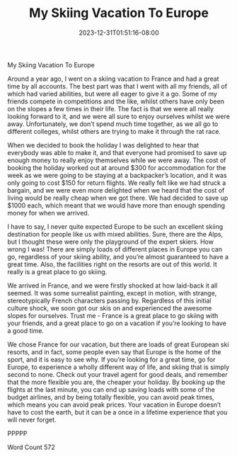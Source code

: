 ﻿---
title: "My Skiing Vacation To Europe"
date: 2023-12-31T01:51:16-08:00
description: "Text Tips for Web Success"
featured_image: "/images/Text.jpg"
tags: ["Text"]
---

My Skiing Vacation To Europe

Around a year ago, I went on a skiing vacation to France and had a great time by all accounts. The best part was that I went with all my friends, all of which had varied abilities, but were all eager to give it a go. Some of my friends compete in competitions and the like, whilst others have only been on the slopes a few times in their life. The fact is that we were all really looking forward to it, and we were all sure to enjoy ourselves whilst we were away. Unfortunately, we don’t spend much time together, as we all go to different colleges, whilst others are trying to make it through the rat race. 

When we decided to book the holiday I was delighted to hear that everybody was able to make it, and that everyone had promised to save up enough money to really enjoy themselves while we were away. The cost of booking the holiday worked out at around $300 for accommodation for the week as we were going to be staying at a backpacker’s location, and it was only going to cost $150 for return flights. We really felt like we had struck a bargain, and we were even more delighted when we heard that the cost of living would be really cheap when we got there. We had decided to save up $1000 each, which meant that we would have more than enough spending money for when we arrived. 

I have to say, I never quite expected Europe to be such an excellent skiing destination for people like us with mixed abilities.  Sure, there are the Alps, but I thought these were only the playground of the expert skiers.  How wrong I was!  There are simply loads of different places in Europe you can go, regardless of your skiing ability, and you’re almost guaranteed to have a great time.  Also, the facilities right on the resorts are out of this world.  It really is a great place to go skiing.

We arrived in France, and we were firstly shocked at how laid-back it all seemed.  It was some surrealist painting, except in motion, with strange, stereotypically French characters passing by.  Regardless of this initial culture shock, we soon got our skis on and experienced the awesome slopes for ourselves.  Trust me - France is a great place to go skiing with your friends, and a great place to go on a vacation if you’re looking to have a good time.

We chose France for our vacation, but there are loads of great European ski resorts, and in fact, some people even say that Europe is the home of the sport, and it is easy to see why.  If you’re looking for a great time, go for Europe, to experience a wholly different way of life, and skiing that is simply second to none.  Check out your travel agent for good deals, and remember that the more flexible you are, the cheaper your holiday.  By booking up the flights at the last minute, you can end up saving loads with some of the budget airlines, and by being totally flexible, you can avoid peak times, which means you can avoid peak prices.  Your vacation in Europe doesn’t have to cost the earth, but it can be a once in a lifetime experience that you will never forget.


PPPPP  

Word Count 572


